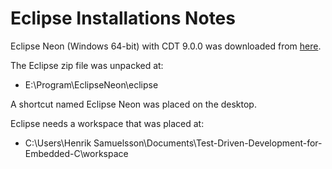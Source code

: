 # Eclipse Installations Notes  
Eclipse Neon (Windows 64-bit) with CDT 9.0.0 was downloaded from [here](https://eclipse.org/cdt/downloads.php "here"). 

The Eclipse zip file was unpacked at:  
- E:\Program\EclipseNeon\eclipse  

A shortcut named Eclipse Neon was placed on the desktop. 

Eclipse needs a workspace that was placed at:
- C:\Users\Henrik Samuelsson\Documents\Test-Driven-Development-for-Embedded-C\workspace

